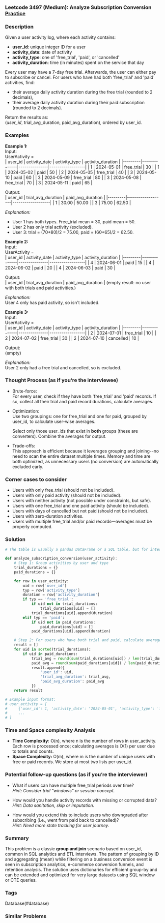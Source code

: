 ### Leetcode 3497 (Medium): Analyze Subscription Conversion  [Practice](https://leetcode.com/problems/analyze-subscription-conversion)

### Description  
Given a user activity log, where each activity contains:
- **user_id**: unique integer ID for a user
- **activity_date**: date of activity
- **activity_type**: one of 'free_trial', 'paid', or 'cancelled'
- **activity_duration**: time (in minutes) spent on the service that day

Every user may have a 7-day free trial. Afterwards, the user can either pay to subscribe or cancel. For users who have had both 'free_trial' and 'paid' activities, find:
- their average daily activity duration during the free trial (rounded to 2 decimals),
- their average daily activity duration during their paid subscription (rounded to 2 decimals).

Return the results as:  
(*user_id*, trial_avg_duration, paid_avg_duration), ordered by user_id.

### Examples  

**Example 1:**  
Input:  
UserActivity =  
| user_id | activity_date | activity_type | activity_duration |
|---------|--------------|---------------|------------------|
|   1     | 2024-05-01   | free_trial    | 30               |
|   1     | 2024-05-02   | paid          | 50               |
|   2     | 2024-05-05   | free_trial    | 40               |
|   3     | 2024-05-10   | paid          | 60               |
|   3     | 2024-05-09   | free_trial    | 80               |
|   3     | 2024-05-08   | free_trial    | 70               |
|   3     | 2024-05-11   | paid          | 65               |

Output:  
| user_id | trial_avg_duration | paid_avg_duration |
|---------|-------------------|-------------------|
|   1     | 30.00             | 50.00             |
|   3     | 75.00             | 62.50             |

*Explanation:*
- User 1 has both types. Free_trial mean = 30, paid mean = 50.
- User 2 has only trial activity (excluded).
- User 3: trial = (70+80)/2 = 75.00, paid = (60+65)/2 = 62.50.

**Example 2:**  
Input:  
UserActivity =  
| user_id | activity_date | activity_type | activity_duration |
|---------|--------------|---------------|------------------|
| 4       | 2024-06-01   | paid          | 15               |
| 4       | 2024-06-02   | paid          | 20               |
| 4       | 2024-06-03   | paid          | 30               |

Output:  
| user_id | trial_avg_duration | paid_avg_duration |
(empty result: no user with both trials and paid activities.)

*Explanation:*  
User 4 only has paid activity, so isn't included.

**Example 3:**  
Input:  
UserActivity =  
| user_id | activity_date | activity_type | activity_duration |
|---------|--------------|---------------|------------------|
| 2       | 2024-07-01   | free_trial    | 10               |
| 2       | 2024-07-02   | free_trial    | 30               |
| 2       | 2024-07-10   | cancelled     | 10               |

Output:  
(empty)

*Explanation:*  
User 2 only had a free trial and cancelled, so is excluded.

### Thought Process (as if you’re the interviewee)  

- Brute-force:  
  For every user, check if they have both 'free_trial' and 'paid' records. If so, collect all their trial and paid record durations, calculate averages.

- Optimization:  
  Use two groupings: one for free_trial and one for paid, grouped by user_id, to calculate user-wise averages.
  
  Select only those user_ids that exist in **both** groups (these are converters). Combine the averages for output.

- Trade-offs:  
  This approach is efficient because it leverages grouping and joining--no need to scan the entire dataset multiple times. Memory and time are both optimized, as unnecessary users (no conversion) are automatically excluded early.

### Corner cases to consider  
- Users with only free_trial (should not be included).
- Users with only paid activity (should not be included).
- Users with neither activity (not possible under constraints, but safe).
- Users with one free_trial and one paid activity (should be included).
- Users with days of cancelled but not paid (should not be included).
- Users with zero-duration activities.
- Users with multiple free_trial and/or paid records—averages must be properly computed.

### Solution

```python
# The table is usually a pandas DataFrame or a SQL table, but for interviews, let's assume a list of dicts for each row.

def analyze_subscription_conversion(user_activity):
    # Step 1: Group activities by user and type
    trial_durations = {}
    paid_durations = {}

    for row in user_activity:
        uid = row['user_id']
        typ = row['activity_type']
        duration = row['activity_duration']
        if typ == 'free_trial':
            if uid not in trial_durations:
                trial_durations[uid] = []
            trial_durations[uid].append(duration)
        elif typ == 'paid':
            if uid not in paid_durations:
                paid_durations[uid] = []
            paid_durations[uid].append(duration)

    # Step 2: For users who have both trial and paid, calculate averages
    result = []
    for uid in sorted(trial_durations):
        if uid in paid_durations:
            trial_avg = round(sum(trial_durations[uid]) / len(trial_durations[uid]), 2)
            paid_avg = round(sum(paid_durations[uid]) / len(paid_durations[uid]), 2)
            result.append({
                'user_id': uid,
                'trial_avg_duration': trial_avg,
                'paid_avg_duration': paid_avg
            })
    return result

# Example input format:
# user_activity = [
#     {'user_id': 1, 'activity_date': '2024-05-01', 'activity_type': 'free_trial', 'activity_duration': 30},
#     ...
# ]
```

### Time and Space complexity Analysis  

- **Time Complexity:** O(n), where n is the number of rows in user_activity. Each row is processed once; calculating averages is O(1) per user due to totals and counts.
- **Space Complexity:** O(m), where m is the number of unique users with free or paid records. We store at most two lists per user_id.

### Potential follow-up questions (as if you’re the interviewer)  

- What if users can have multiple free_trial periods over time?  
  *Hint: Consider trial "windows" or session concept.*

- How would you handle activity records with missing or corrupted data?  
  *Hint: Data sanitation, skip or imputation.*

- How would you extend this to include users who downgraded after subscribing (i.e., went from paid back to cancelled)?  
  *Hint: Need more state tracking for user journey.*

### Summary
This problem is a classic **group and join** scenario based on user_id, common in SQL analytics and ETL interviews. The pattern of grouping by ID and aggregating (mean) while filtering on a business conversion event is seen in subscription analytics, e-commerce conversion funnels, and retention analysis. The solution uses dictionaries for efficient group-by and can be extended and optimized for very large datasets using SQL window or CTE queries.

### Tags
Database(#database)

### Similar Problems

